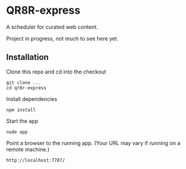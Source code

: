 QR8R-express
============

A scheduler for curated web content.

Project in progress, not much to see here yet.

Installation
------------

Clone this repo and cd into the checkout

    git clone ...
    cd qr8r-express

Install dependencies

    npm install

Start the app

    node app

Point a browser to the running app. (Your URL may vary if running on a remote machine.)

    http://localhost:7787/


